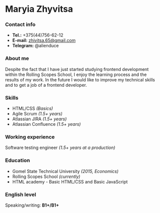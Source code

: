 # Maryia Zhyvitsa

### Contact info
* __Tel.:__ +375(44)756-62-12
* __E-mail:__ zhivitsa.65@gmail.com
* __Telegram:__ @alienduce

### About me
Despite the fact that I have just started studying frontend development within the Rolling Scopes School, 
I enjoy the learning process and the results of my work.
In the future I would like to improve my technical skills and to get a job of a frontend developer.

### Skills 
* HTML/CSS _(Basics)_
* Agile Scrum _(1.5+ years)_
* Atlassian JIRA _(1.5+ years)_
* Atlassian Confluence _(1.5+ years)_

### Working experience 
Software testing engineer _(1.5+ years at a production)_

### Education 
* Gomel State Technical University _(2015, Economics)_
* Rolling Scopes School _(currently)_
* HTML academy - Basic HTML/CSS and Basic JavaScript

### English level
Speaking/writing: __B1+/B1+__
